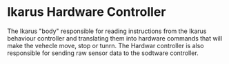 # Ikarus Hardware Controller
The Ikarus "body" responsible for reading instructions from the Ikarus behaviour controller and translating them into
hardware commands that will make the vehecle move, stop or tunrn.
The Hardwar controller is also responsible for sending raw sensor data to the sodtware controller. 
